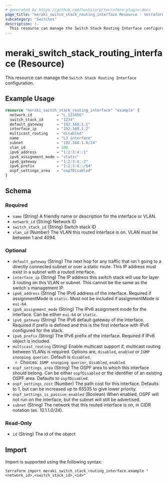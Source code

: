 ```yaml
---
# generated by https://github.com/hashicorp/terraform-plugin-docs
page_title: "meraki_switch_stack_routing_interface Resource - terraform-provider-meraki"
subcategory: "Switches"
description: |-
  This resource can manage the Switch Stack Routing Interface configuration.
---
```


# meraki_switch_stack_routing_interface (Resource)

This resource can manage the `Switch Stack Routing Interface` configuration.

## Example Usage

```terraform
resource "meraki_switch_stack_routing_interface" "example" {
  network_id           = "L_123456"
  switch_stack_id      = "1234"
  default_gateway      = "192.168.1.1"
  interface_ip         = "192.168.1.2"
  multicast_routing    = "disabled"
  name                 = "L3 interface"
  subnet               = "192.168.1.0/24"
  vlan_id              = 100
  ipv6_address         = "1:2:3:4::1"
  ipv6_assignment_mode = "static"
  ipv6_gateway         = "1:2:3:4::2"
  ipv6_prefix          = "1:2:3:4::/64"
  ospf_settings_area   = "ospfDisabled"
}
```

<!-- schema generated by tfplugindocs -->
## Schema

### Required

- `name` (String) A friendly name or description for the interface or VLAN.
- `network_id` (String) Network ID
- `switch_stack_id` (String) Switch stack ID
- `vlan_id` (Number) The VLAN this routed interface is on. VLAN must be between 1 and 4094.

### Optional

- `default_gateway` (String) The next hop for any traffic that isn`t going to a directly connected subnet or over a static route. This IP address must exist in a subnet with a routed interface.
- `interface_ip` (String) The IP address this switch stack will use for layer 3 routing on this VLAN or subnet. This cannot be the same as the switch`s management IP.
- `ipv6_address` (String) The IPv6 address of the interface. Required if assignmentMode is `static`. Must not be included if assignmentMode is `eui-64`.
- `ipv6_assignment_mode` (String) The IPv6 assignment mode for the interface. Can be either `eui-64` or `static`.
- `ipv6_gateway` (String) The IPv6 default gateway of the interface. Required if prefix is defined and this is the first interface with IPv6 configured for the stack.
- `ipv6_prefix` (String) The IPv6 prefix of the interface. Required if IPv6 object is included.
- `multicast_routing` (String) Enable multicast support if, multicast routing between VLANs is required. Options are, `disabled`, `enabled` or `IGMP snooping querier`. Default is `disabled`.
  - Choices: `IGMP snooping querier`, `disabled`, `enabled`
- `ospf_settings_area` (String) The OSPF area to which this interface should belong. Can be either `ospfDisabled` or the identifier of an existing OSPF area. Defaults to `ospfDisabled`.
- `ospf_settings_cost` (Number) The path cost for this interface. Defaults to 1, but can be increased up to 65535 to give lower priority.
- `ospf_settings_is_passive_enabled` (Boolean) When enabled, OSPF will not run on the interface, but the subnet will still be advertised.
- `subnet` (String) The network that this routed interface is on, in CIDR notation (ex. 10.1.1.0/24).

### Read-Only

- `id` (String) The id of the object

## Import

Import is supported using the following syntax:

```shell
terraform import meraki_switch_stack_routing_interface.example "<network_id>,<switch_stack_id>,<id>"
```
